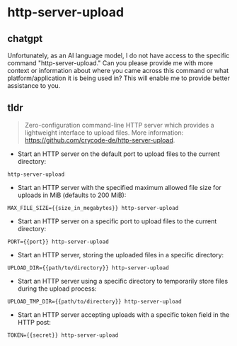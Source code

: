 # http-server-upload 
## chatgpt 
Unfortunately, as an AI language model, I do not have access to the specific command "http-server-upload." Can you please provide me with more context or information about where you came across this command or what platform/application it is being used in? This will enable me to provide better assistance to you. 

## tldr 
 
> Zero-configuration command-line HTTP server which provides a lightweight interface to upload files.
> More information: <https://github.com/crycode-de/http-server-upload>.

- Start an HTTP server on the default port to upload files to the current directory:

`http-server-upload`

- Start an HTTP server with the specified maximum allowed file size for uploads in MiB (defaults to 200 MiB):

`MAX_FILE_SIZE={{size_in_megabytes}} http-server-upload`

- Start an HTTP server on a specific port to upload files to the current directory:

`PORT={{port}} http-server-upload`

- Start an HTTP server, storing the uploaded files in a specific directory:

`UPLOAD_DIR={{path/to/directory}} http-server-upload`

- Start an HTTP server using a specific directory to temporarily store files during the upload process:

`UPLOAD_TMP_DIR={{path/to/directory}} http-server-upload`

- Start an HTTP server accepting uploads with a specific token field in the HTTP post:

`TOKEN={{secret}} http-server-upload`
